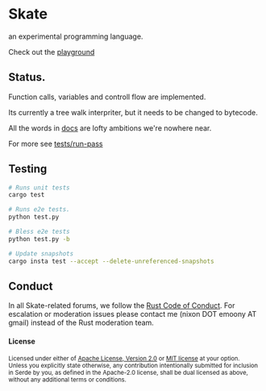 # Skate

an experimental programming language.

Check out the [playground](https://adotinthevoid.github.io/skate/)

## Status.

Function calls, variables and controll flow are implemented.

Its currently a tree walk interpriter, but it needs to be changed to bytecode.

All the words in [docs](docs) are lofty ambitions we're nowhere near.

For more see [tests/run-pass](tests/run-pass)


## Testing
```bash
# Runs unit tests
cargo test

# Runs e2e tests.
python test.py

# Bless e2e tests
python test.py -b

# Update snapshots
cargo insta test --accept --delete-unreferenced-snapshots
```

## Conduct

In all Skate-related forums, we follow the [Rust Code of Conduct]. For
escalation or moderation issues please contact me (nixon DOT emoony AT gmail)
instead of the Rust moderation team.

[Rust Code of Conduct]: https://www.rust-lang.org/policies/code-of-conduct

#### License

<sup>
Licensed under either of <a href="LICENSE-APACHE">Apache License, Version
2.0</a> or <a href="LICENSE-MIT">MIT license</a> at your option.
</sup>

<br>

<sub>
Unless you explicitly state otherwise, any contribution intentionally submitted
for inclusion in Serde by you, as defined in the Apache-2.0 license, shall be
dual licensed as above, without any additional terms or conditions.
</sub>

